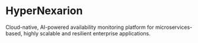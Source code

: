# HyperNexarion
Cloud-native, AI-powered availability monitoring platform for microservices-based, highly scalable and resilient enterprise applications.
